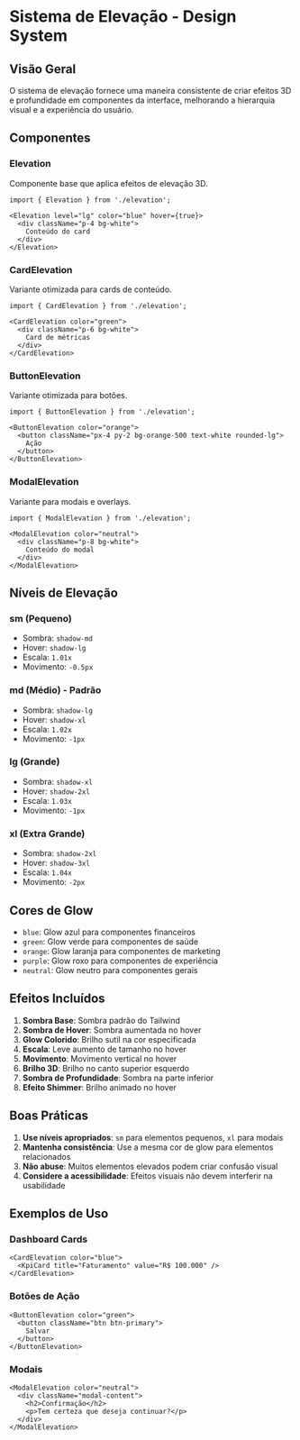 # Sistema de Elevação - Design System

## Visão Geral

O sistema de elevação fornece uma maneira consistente de criar efeitos 3D e profundidade em componentes da interface, melhorando a hierarquia visual e a experiência do usuário.

## Componentes

### Elevation
Componente base que aplica efeitos de elevação 3D.

```tsx
import { Elevation } from './elevation';

<Elevation level="lg" color="blue" hover={true}>
  <div className="p-4 bg-white">
    Conteúdo do card
  </div>
</Elevation>
```

### CardElevation
Variante otimizada para cards de conteúdo.

```tsx
import { CardElevation } from './elevation';

<CardElevation color="green">
  <div className="p-6 bg-white">
    Card de métricas
  </div>
</CardElevation>
```

### ButtonElevation
Variante otimizada para botões.

```tsx
import { ButtonElevation } from './elevation';

<ButtonElevation color="orange">
  <button className="px-4 py-2 bg-orange-500 text-white rounded-lg">
    Ação
  </button>
</ButtonElevation>
```

### ModalElevation
Variante para modais e overlays.

```tsx
import { ModalElevation } from './elevation';

<ModalElevation color="neutral">
  <div className="p-8 bg-white">
    Conteúdo do modal
  </div>
</ModalElevation>
```

## Níveis de Elevação

### sm (Pequeno)
- Sombra: `shadow-md`
- Hover: `shadow-lg`
- Escala: `1.01x`
- Movimento: `-0.5px`

### md (Médio) - Padrão
- Sombra: `shadow-lg`
- Hover: `shadow-xl`
- Escala: `1.02x`
- Movimento: `-1px`

### lg (Grande)
- Sombra: `shadow-xl`
- Hover: `shadow-2xl`
- Escala: `1.03x`
- Movimento: `-1px`

### xl (Extra Grande)
- Sombra: `shadow-2xl`
- Hover: `shadow-3xl`
- Escala: `1.04x`
- Movimento: `-2px`

## Cores de Glow

- `blue`: Glow azul para componentes financeiros
- `green`: Glow verde para componentes de saúde
- `orange`: Glow laranja para componentes de marketing
- `purple`: Glow roxo para componentes de experiência
- `neutral`: Glow neutro para componentes gerais

## Efeitos Incluídos

1. **Sombra Base**: Sombra padrão do Tailwind
2. **Sombra de Hover**: Sombra aumentada no hover
3. **Glow Colorido**: Brilho sutil na cor especificada
4. **Escala**: Leve aumento de tamanho no hover
5. **Movimento**: Movimento vertical no hover
6. **Brilho 3D**: Brilho no canto superior esquerdo
7. **Sombra de Profundidade**: Sombra na parte inferior
8. **Efeito Shimmer**: Brilho animado no hover

## Boas Práticas

1. **Use níveis apropriados**: `sm` para elementos pequenos, `xl` para modais
2. **Mantenha consistência**: Use a mesma cor de glow para elementos relacionados
3. **Não abuse**: Muitos elementos elevados podem criar confusão visual
4. **Considere a acessibilidade**: Efeitos visuais não devem interferir na usabilidade

## Exemplos de Uso

### Dashboard Cards
```tsx
<CardElevation color="blue">
  <KpiCard title="Faturamento" value="R$ 100.000" />
</CardElevation>
```

### Botões de Ação
```tsx
<ButtonElevation color="green">
  <button className="btn btn-primary">
    Salvar
  </button>
</ButtonElevation>
```

### Modais
```tsx
<ModalElevation color="neutral">
  <div className="modal-content">
    <h2>Confirmação</h2>
    <p>Tem certeza que deseja continuar?</p>
  </div>
</ModalElevation>
``` 